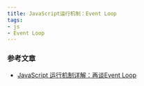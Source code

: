 ```yaml
---
title: JavaScript运行机制：Event Loop
tags:
- js
- Event Loop
---
```


### 参考文章
* [JavaScript 运行机制详解：再谈Event Loop](http://www.ruanyifeng.com/blog/2014/10/event-loop.html)

